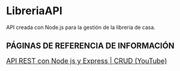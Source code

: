 # LibreriaAPI
API creada con Node.js para la gestión de la librería de casa.


## PÁGINAS DE REFERENCIA DE INFORMACIÓN ##

<p style="font-size: 18px;">
  <a href="https://www.youtube.com/watch?v=BImKbdy-ubM">
    API REST con Node js y Express | CRUD (YouTube)
  </a>
</p>
